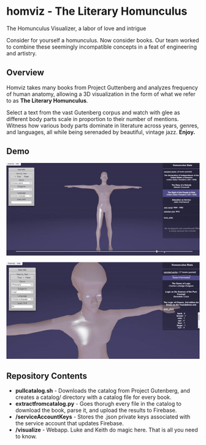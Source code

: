 # homviz - The Literary Homunculus
The Homunculus Visualizer, a labor of love and intrigue

Consider for yourself a homunculus. Now consider books. Our team worked to combine these seemingly incompatible concepts in a feat of engineering and artistry.

Overview
-------------------
Homviz takes many books from Project Guttenberg and analyzes frequency of human anatomy, allowing a 3D visualization in the form of what we refer to as **The Literary Homunculus**.

Select a text from the vast Gutenberg corpus and watch with glee as different body parts scale in proportion to their number of mentions. Witness how various body parts dominate in literature across years, genres, and languages, all while being serenaded by beautiful, vintage jazz. **Enjoy.**

Demo
-------------------
![Demo #1](hom1gif.gif)

![Demo #2](hom2gif.gif)

Repository Contents
-------------------

* **pullcatalog.sh** - Downloads the catalog from Project Gutenberg, and creates a catalog/ directory with a catalog file for every book. 
* **extractfromcatalog.py** - Goes thorugh every file in the catalog to download the book, parse it, and upload the results to Firebase.
* **/serviceAccountKeys**  - Stores the .json private keys associated with the service account that updates Firebase.
* **/visualize** - Webapp. Luke and Keith do magic here. That is all you need to know.
